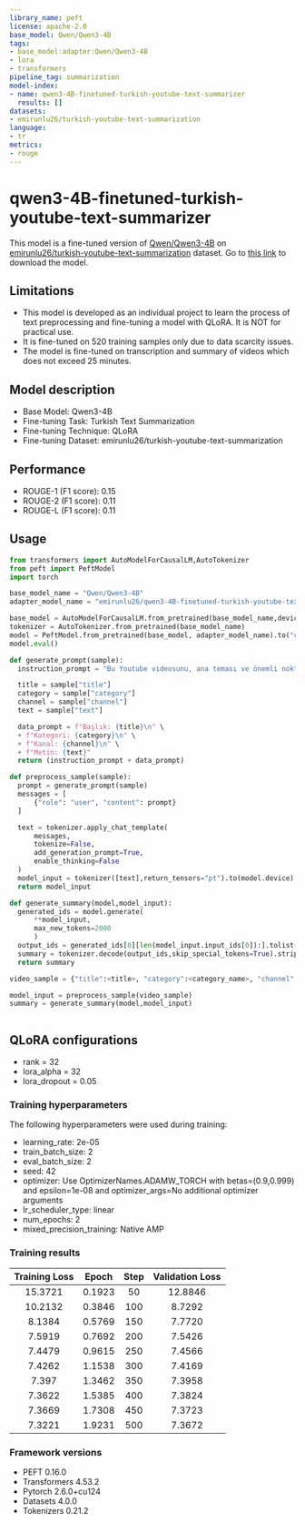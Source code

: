 ```yaml
---
library_name: peft
license: apache-2.0
base_model: Qwen/Qwen3-4B
tags:
- base_model:adapter:Qwen/Qwen3-4B
- lora
- transformers
pipeline_tag: summarization
model-index:
- name: qwen3-4B-finetuned-turkish-youtube-text-summarizer
  results: []
datasets:
- emirunlu26/turkish-youtube-text-summarization
language:
- tr
metrics:
- rouge
---
```


<!-- This model card has been generated automatically according to the information the Trainer had access to. You
should probably proofread and complete it, then remove this comment. -->

# qwen3-4B-finetuned-turkish-youtube-text-summarizer

This model is a fine-tuned version of [Qwen/Qwen3-4B](https://huggingface.co/Qwen/Qwen3-4B) on [emirunlu26/turkish-youtube-text-summarization](https://huggingface.co/datasets/emirros/turkish-youtube-text-summarization) dataset. Go to [this link](https://huggingface.co/emirunlu26/qwen3-4B-finetuned-turkish-youtube-text-summarizer) to download the model.

## Limitations

- This model is developed as an individual project to learn the process of text preprocessing and fine-tuning a model with QLoRA. It is NOT for practical use.
- It is fine-tuned on 520 training samples only due to data scarcity issues.
- The model is fine-tuned on transcription and summary of videos which does not exceed 25 minutes.
  
## Model description

- Base Model: Qwen3-4B
- Fine-tuning Task: Turkish Text Summarization
- Fine-tuning Technique: QLoRA
- Fine-tuning Dataset: emirunlu26/turkish-youtube-text-summarization

## Performance

- ROUGE-1 (F1 score): 0.15
- ROUGE-2 (F1 score): 0.11
- ROUGE-L (F1 score): 0.11

## Usage

```python
from transformers import AutoModelForCausalLM,AutoTokenizer
from peft import PeftModel
import torch

base_model_name = "Qwen/Qwen3-4B"
adapter_model_name = "emirunlu26/qwen3-4B-finetuned-turkish-youtube-text-summarizer"

base_model = AutoModelForCausalLM.from_pretrained(base_model_name,device_map="cuda",torch_dtype=torch.float16)
tokenizer = AutoTokenizer.from_pretrained(base_model_name)
model = PeftModel.from_pretrained(base_model, adapter_model_name).to("cuda")
model.eval()

def generate_prompt(sample):
  instruction_prompt = "Bu Youtube videosunu, ana teması ve önemli noktalarına odaklanarak kısa ama öz ve soyutlayıcı bir şekilde özetle (abstractive summary):\n"

  title = sample["title"]
  category = sample["category"]
  channel = sample["channel"]
  text = sample["text"]

  data_prompt = f"Başlık: {title}\n" \
  + f"Kategori: {category}\n" \
  + f"Kanal: {channel}\n" \
  + f"Metin: {text}"
  return (instruction_prompt + data_prompt)

def preprocess_sample(sample):
  prompt = generate_prompt(sample)
  messages = [
      {"role": "user", "content": prompt}
  ]

  text = tokenizer.apply_chat_template(
      messages,
      tokenize=False,
      add_generation_prompt=True,
      enable_thinking=False
  )
  model_input = tokenizer([text],return_tensors="pt").to(model.device)
  return model_input

def generate_summary(model,model_input):
  generated_ids = model.generate(
      **model_input,
      max_new_tokens=2000
      )
  output_ids = generated_ids[0][len(model_input.input_ids[0]):].tolist()
  summary = tokenizer.decode(output_ids,skip_special_tokens=True).strip("\n")
  return summary

video_sample = {"title":<title>, "category":<category_name>, "channel":<channel_name>}

model_input = preprocess_sample(video_sample)
summary = generate_summary(model,model_input)



```

## QLoRA configurations

- rank = 32
- lora_alpha = 32
- lora_dropout = 0.05

### Training hyperparameters

The following hyperparameters were used during training:
- learning_rate: 2e-05
- train_batch_size: 2
- eval_batch_size: 2
- seed: 42
- optimizer: Use OptimizerNames.ADAMW_TORCH with betas=(0.9,0.999) and epsilon=1e-08 and optimizer_args=No additional optimizer arguments
- lr_scheduler_type: linear
- num_epochs: 2
- mixed_precision_training: Native AMP

### Training results

| Training Loss | Epoch  | Step | Validation Loss |
|:-------------:|:------:|:----:|:---------------:|
| 15.3721       | 0.1923 | 50   | 12.8846         |
| 10.2132       | 0.3846 | 100  | 8.7292          |
| 8.1384        | 0.5769 | 150  | 7.7720          |
| 7.5919        | 0.7692 | 200  | 7.5426          |
| 7.4479        | 0.9615 | 250  | 7.4566          |
| 7.4262        | 1.1538 | 300  | 7.4169          |
| 7.397         | 1.3462 | 350  | 7.3958          |
| 7.3622        | 1.5385 | 400  | 7.3824          |
| 7.3669        | 1.7308 | 450  | 7.3723          |
| 7.3221        | 1.9231 | 500  | 7.3672          |


### Framework versions

- PEFT 0.16.0
- Transformers 4.53.2
- Pytorch 2.6.0+cu124
- Datasets 4.0.0
- Tokenizers 0.21.2
